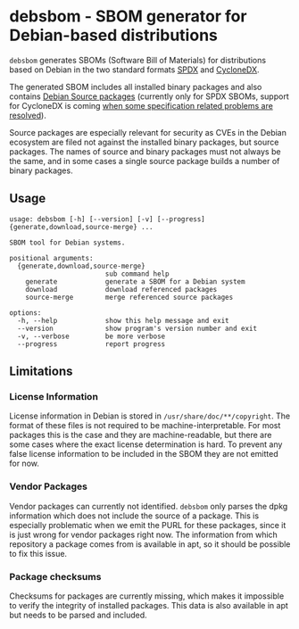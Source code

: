# debsbom - SBOM generator for Debian-based distributions

`debsbom` generates SBOMs (Software Bill of Materials) for distributions based on Debian in the two standard formats [SPDX](https://www.spdx.org) and [CycloneDX](https://www.cyclonedx.org).

The generated SBOM includes all installed binary packages and also contains [Debian Source packages](https://www.debian.org/doc/debian-policy/ch-source.html) (currently only for SPDX SBOMs, support for CycloneDX is coming [when some specification related problems are resolved](https://github.com/CycloneDX/specification/issues/612)).

Source packages are especially relevant for security as CVEs in the Debian ecosystem are filed not against the installed binary packages, but source packages. The names of source and binary packages must not always be the same, and in some cases a single source package builds a number of binary packages.

## Usage

```
usage: debsbom [-h] [--version] [-v] [--progress] {generate,download,source-merge} ...

SBOM tool for Debian systems.

positional arguments:
  {generate,download,source-merge}
                        sub command help
    generate            generate a SBOM for a Debian system
    download            download referenced packages
    source-merge        merge referenced source packages

options:
  -h, --help            show this help message and exit
  --version             show program's version number and exit
  -v, --verbose         be more verbose
  --progress            report progress
```

## Limitations

### License Information

License information in Debian is stored in `/usr/share/doc/**/copyright`. The format of these files is not required to be machine-interpretable. For most packages this is the case and they are machine-readable, but there are some cases where the exact license determination is hard.
To prevent any false license information to be included in the SBOM they are not emitted for now.

### Vendor Packages

Vendor packages can currently not identified. `debsbom` only parses the dpkg information which does not include the source of a package. This is especially problematic when we emit the PURL for these packages, since it is just wrong for vendor packages right now. The information from which repository a package comes from is available in apt, so it should be possible to fix this issue.

### Package checksums

Checksums for packages are currently missing, which makes it impossible to verify the integrity of installed packages. This data is also available in apt but needs to be parsed and included.
